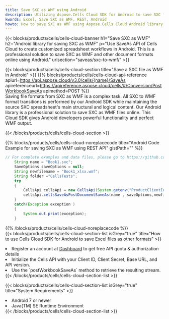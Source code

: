 ```yaml
---
title: Save SXC as WMF using Android 
description: Utilizing Aspose.Cells Cloud SDK for Android to save SXC format file as WMF format file. 
kwords: Excel, Save SXC as WMF, REST, Android
howto: How to save SXC as WMF using Aspose.Cells Cloud Android library.
---
```



{{< blocks/products/cells/cells-cloud-banner h1="Save SXC as WMF" h2="Android library for saving SXC as WMF" p="Use SaveAs API of Cells Cloud to create customized spreadsheet workflows in Android. This is a professional solution to save SXC as WMF and other document formats online using Android." urlsection="saveas/sxc-to-wmf/" >}}

{{< blocks/products/cells/cells-cloud-section  title="Save a SXC file as WMF in Android" >}}
{{% blocks/products/cells/cells-cloud-api-reference  apiurl=https://api.aspose.cloud/v3.0/cells/{name}/SaveAs  apireferenceurl=https://apireference.aspose.cloud/cells/#/Conversion/PostWorkbookSaveAs  apimethod=POST %}}
<br/>
Saving file formats from SXC as WMF is a complex task. All SXC to WMF format transitions is performed by our Android SDK while maintaining the source SXC spreadsheet's main structural and logical content. Our Android library is a professional solution to save SXC as WMF files online. This Cloud SDK gives Android developers powerful functionality and perfect WMF output.

{{< /blocks/products/cells/cells-cloud-section >}}

{{% blocks/products/cells/cells-cloud-noreplacecode title="Android Code Example for saving SXC as WMF using REST API" gistPath="" %}}
  
```java
// For complete examples and data files, please go to https://github.com/aspose-cells-cloud/aspose-cells-cloud-android/
    String name = "Book1.sxc";
    SaveOptions saveOptions = null;
    String newfilename = "Book1_xlsx.wmf";
    String folder ="CellsTests";
    try
    {
        CellsApi cellsApi = new CellsApi(System.getenv("ProductClientId"), System.getenv("ProductClientSecret"));
        cellsApi.cellsSaveAsPostDocumentSaveAs(name , saveOptions,newfilename,false,false,folder,null,null,null,true);                       
    }
    catch(Exception exception )
    {
        System.out.print(exception);
    }
```
  
{{% /blocks/products/cells/cells-cloud-noreplacecode  %}}
<br/>
{{< blocks/products/cells/cells-cloud-section-list isGrey="true"  title="How to use Cells Cloud SDK for Android to save Excel files as other formats" >}}
<li>Register an account at <a href="https://dashboard.aspose.cloud/">Dashboard</a> to get free API quota & authorization details</li>
<li>Initialize the Cells API with your Client ID, Client Secret, Base URL, and API version.</li>
<li>Use the `postWorkbookSaveAs` method to retrieve the resulting stream.</li>
{{< /blocks/products/cells/cells-cloud-section-list >}}

{{< blocks/products/cells/cells-cloud-section-list isGrey="true"  title="System Requirements" >}}
<li>Android 7 or newer</li>
<li>Java(TM) SE Runtime Environment</li>
{{< /blocks/products/cells/cells-cloud-section-list >}}
